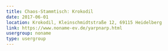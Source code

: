 ```yaml
---
title: Chaos-Stammtisch: Krokodil
date: 2017-06-01
location: Krokodil, Kleinschmidtstraße 12, 69115 Heidelberg
link: https://www.noname-ev.de/yarpnarp.html
usergroup: noname
type: usergroup
---
```

